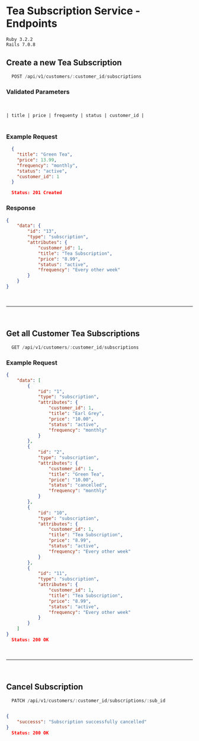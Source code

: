 # Tea Subscription Service - Endpoints

`Ruby 3.2.2`<br>
`Rails 7.0.8`

## Create a new Tea Subscription
```js
  POST /api/v1/customers/:customer_id/subscriptions
```

### Validated Parameters
<br>

```| title | price | frequenty | status | customer_id |```
<br>
<br>

### Example Request
```json
  {
    "title": "Green Tea",
    "price": 13.99,
    "frequency": "monthly",
    "status": "active",
    "customer_id": 1
  }

  Status: 201 Created
```

### Response
```json
{
    "data": {
        "id": "13",
        "type": "subscription",
        "attributes": {
            "customer_id": 1,
            "title": "Tea Subscription",
            "price": "8.99",
            "status": "active",
            "frequency": "Every other week"
        }
    }
}
```
<br>
<hr>
<br>

## Get all Customer Tea Subscriptions
```js
  GET /api/v1/customers/:customer_id/subscriptions
```

### Example Request
```json
{
    "data": [
        {
            "id": "1",
            "type": "subscription",
            "attributes": {
                "customer_id": 1,
                "title": "Earl Grey",
                "price": "10.00",
                "status": "active",
                "frequency": "monthly"
            }
        },
        {
            "id": "2",
            "type": "subscription",
            "attributes": {
                "customer_id": 1,
                "title": "Green Tea",
                "price": "10.00",
                "status": "cancelled",
                "frequency": "monthly"
            }
        },
        {
            "id": "10",
            "type": "subscription",
            "attributes": {
                "customer_id": 1,
                "title": "Tea Subscription",
                "price": "8.99",
                "status": "active",
                "frequency": "Every other week"
            }
        },
        {
            "id": "11",
            "type": "subscription",
            "attributes": {
                "customer_id": 1,
                "title": "Tea Subscription",
                "price": "8.99",
                "status": "active",
                "frequency": "Every other week"
            }
        }
    ]
}
  Status: 200 OK
```
<br>
<hr>
<br>

## Cancel Subscription
```js
  PATCH /api/v1/customers/:customer_id/subscriptions/:sub_id
  ```
```json

{
    "successs": "Subscription successfully cancelled"
}
  Status: 200 OK
```
